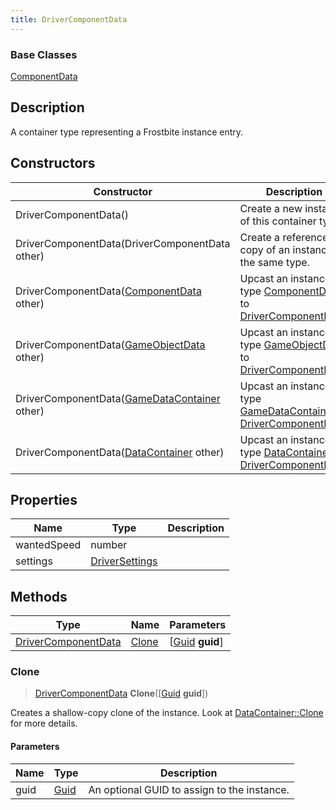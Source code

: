 ```yaml
---
title: DriverComponentData
---
```

### Base Classes

[ComponentData](/vext/ref/fb/componentdata/)

## Description

A container type representing a Frostbite instance entry.

## Constructors

| Constructor                                                                    | Description                                                                                                                   |
| ------------------------------------------------------------------------------ | ----------------------------------------------------------------------------------------------------------------------------- |
| DriverComponentData()                                                          | Create a new instance of this container type.                                                                                 |
| DriverComponentData(DriverComponentData other)                                 | Create a reference copy of an instance of the same type.                                                                      |
| DriverComponentData([ComponentData](/vext/ref/fb/componentdata/) other)                      | Upcast an instance of type [ComponentData](/vext/ref/fb/componentdata/) to [DriverComponentData](/vext/ref/fb/drivercomponentdata/).                      |
| DriverComponentData([GameObjectData](/vext/ref/fb/gameobjectdata/) other)                    | Upcast an instance of type [GameObjectData](/vext/ref/fb/gameobjectdata/) to [DriverComponentData](/vext/ref/fb/drivercomponentdata/).                    |
| DriverComponentData([GameDataContainer](/vext/ref/fb/gamedatacontainer/) other)              | Upcast an instance of type [GameDataContainer](/vext/ref/fb/gamedatacontainer/) to [DriverComponentData](/vext/ref/fb/drivercomponentdata/).              |
| DriverComponentData([DataContainer](/vext/ref/shared/class/datacontainer) other) | Upcast an instance of type [DataContainer](/vext/ref/shared/class/datacontainer) to [DriverComponentData](/vext/ref/fb/drivercomponentdata/). |

## Properties

| Name        | Type                             | Description |
| ----------- | -------------------------------- | ----------- |
| wantedSpeed | number                           |             |
| settings    | [DriverSettings](/vext/ref/fb/driversettings/) |             |

## Methods

| Type                                       | Name            | Parameters                                     |
| ------------------------------------------ | --------------- | ---------------------------------------------- |
| [DriverComponentData](/vext/ref/fb/drivercomponentdata/) | [Clone](#clone) | \[[Guid](/vext/ref/shared/class/guid) **guid**\] |

### Clone

> [DriverComponentData](/vext/ref/fb/drivercomponentdata/) **Clone**(\[[Guid](/vext/ref/shared/class/guid) **guid**\])

Creates a shallow-copy clone of the instance. Look at [DataContainer::Clone](/vext/ref/shared/class/datacontainer#clone) for more details.

#### Parameters

| Name | Type         | Description                                 |
| ---- | ------------ | ------------------------------------------- |
| guid | [Guid](/vext/ref/shared/class/guid/) | An optional GUID to assign to the instance. |
